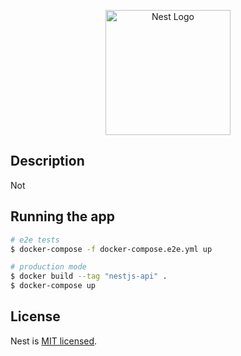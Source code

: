 <p align="center">
  <a href="http://nestjs.com/" target="blank"><img src="https://nestjs.com/img/logo-small.svg" width="200" alt="Nest Logo" /></a>
</p>

[circleci-image]: https://img.shields.io/circleci/build/github/nestjs/nest/master?token=abc123def456
[circleci-url]: https://circleci.com/gh/nestjs/nest

## Description

 Not 


## Running the app

```bash
# e2e tests
$ docker-compose -f docker-compose.e2e.yml up

# production mode
$ docker build --tag "nestjs-api" .
$ docker-compose up
```

## License

Nest is [MIT licensed](LICENSE).
